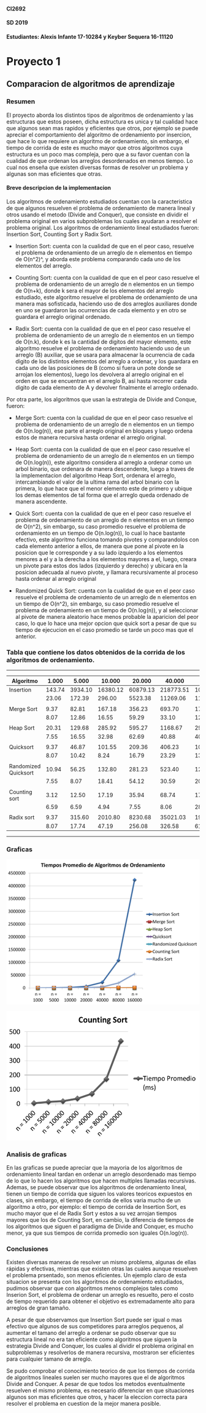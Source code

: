 #### CI2692
#### SD 2019
#### Estudiantes: Alexis Infante 17-10284 y Keyber Sequera 16-11120

# Proyecto 1
## Comparacion de algoritmos de aprendizaje

### Resumen

El proyecto aborda los distintos tipos de algoritmos de ordenamiento y las estructuras que estos poseen, dicha estructura es unica y tal cualidad hace que algunos sean mas rapidos y eficientes que otros, por ejemplo se puede apreciar el comportamiento del algoritmo de ordenamiento por insercion, que hace lo que requiere un algoritmo de ordenamiento, sin embargo, el tiempo de corrida de este es mucho mayor que otros algoritmos cuya estructura es un poco mas compleja, pero que a su favor cuentan con la cualidad de que ordenan los arreglos desordenados en menos tiempo. Lo cual nos enseña que existen diversas formas de resolver un problema y algunas son mas eficientes que otras.

#### Breve descripcion de la implementacion

Los algoritmos de ordenamiento estudiados cuentan con la caracteristica de que algunos resuelven el problema de ordenamiento de manera lineal y otros usando el metodo (Divide and Conquer), que consiste en dividir el problema original en varios subproblemas los cuales ayudaran a resolver el problema original. Los algoritmos de ordenamiento lineal estudiados fueron: Insertion Sort, Counting Sort y Radix Sort.

- Insertion Sort: cuenta con la cualidad de que en el peor caso, resuelve el problema de ordenamiento de un arreglo de n elementos en tiempo de O(n^2)^, y aborda este problema comparando cada uno de los elementos del arreglo.

- Counting Sort: cuenta con la cualidad de que en el peor caso resuelve el problema de ordenamiento de un arreglo de n elementos en un tiempo de O(n+k), donde k sera el mayor de los elementos del arreglo estudiado, este algoritmo resuelve el problema de ordenamiento de una manera mas sofisticada, haciendo uso de dos arreglos auxiliares donde en uno se guardaron las ocurrencias de cada elemento y en otro se guardara el arreglo original ordenado.

- Radix Sort: cuenta con la cualidad de que en el peor caso resuelve el problema de ordenamiento de un arreglo de n elementos en un tiempo de O(n.k), donde k es la cantidad de digitos del mayor elemento, este algoritmo resuelve el problema de ordenamiento haciendo uso de un arreglo (B) auxiliar, que se usara para almacenar la ocurrencia de cada digito de los distintos elementos del arreglo a ordenar, y los guardara en cada uno de las posiciones de B (como si fuera un pote donde se arrojan los elementos), luego los devolvera al arreglo original en el orden en que se encuentran en el arreglo B, asi hasta recorrer cada digito de cada elemento de A y devolver finalmente el arreglo ordenado.

Por otra parte, los algoritmos que usan la estrategia de Divide and Conque, fueron:

- Merge Sort: cuenta con la cualidad de que en el peor caso resuelve el problema de ordenamiento de un arreglo de n elementos en un tiempo de O(n.log(n)), ese parte el arreglo original en bloques y luego ordena estos de manera recursiva hasta ordenar el arreglo original.

- Heap Sort: cuenta con la cualidad de que en el peor caso resuelve el problema de ordenamiento de un arreglo de n elementos en un tiempo de O(n.log(n)), este algoritmo considera al arreglo a ordenar como un arbol binario, que ordenara de manera descendente, luego a traves de la implementacion del algoritmo Heap Sort, ordenara el arreglo, intercambiando el valor de la ultima rama del arbol binario con la primera, lo que hace que el menor elemento este de primero y ubique los demas elementos de tal forma que el arreglo queda ordenado de manera ascendente.

- Quick Sort: cuenta con la cualidad de que en el peor caso resuelve el problema de ordenamiento de un arreglo de n elementos en un tiempo de O(n^2), sin embargo, su caso promedio resuelve el problema de ordenamiento en un tiempo de O(n.log(n)), lo cual lo hace bastante efectivo, este algoritmo funciona tomando pivotes y comparandolos con cada elemento anterior a ellos, de manera que pone al pivote en la posicion que le corresponde y a su lado izquierdo a los elementos menores a el y a la derecha a los elementos mayores a el, luego, creara un pivote para estos dos lados (izquierdo y derecho) y ubicara en la posicion adecuada al nuevo pivote, y llamara recursivamente al proceso hasta ordenar al arreglo original

- Randomized Quick Sort: cuenta con la cualidad de que en el peor caso resuelve el problema de ordenamiento de un arreglo de n elementos en un tiempo de O(n^2), sin embargo, su caso promedio resuelve el problema de ordenamiento en un tiempo de O(n.log(n)), y al seleccionar al pivote de manera aleatorio hace menos probable la aparicion del peor caso, lo que lo hace una mejor opcion que quick sort a pesar de que su tiempo de ejecucion en el caso promedio se tarde un poco mas que el anterior.

### Tabla que contiene los datos obtenidos de la corrida de los algoritmos de ordenamiento.

----------------------------------------------------------------------------------------------
| Algoritmo             |  1.000  |  5.000 | 10.000 | 20.000 | 40.000  | 80.000   | 160.000  |
|----------------------	|-------  |--------|--------|--------|-------- |----------|----------|
| Insertion            	|143.74   |3934.10 |16380.12|60879.13|218773.51|1080815.38|4234563.75| Tiempo Promedio
|						|23.06    |172.39  |296.00	|5523.38 |11269.06 |112080.59 |320653.35 | Desviacion estandar
|                       |         |        |        |        |         |          |          |
| Merge Sort           	|9.37     |82.81   |167.18  |356.23  |693.70   |1701.44   |4073.19   | Tiempo Promedio
|						|8.07	  |12.86   |16.55   |59.29   |33.10    |124.89    |398.53    | Desviacion estandar
|                       |         |        |        |        |         |          |          |
| Heap Sort            	|20.31    |129.68  |285.92  |595.27  |1168.67  |2900.56   |4681.58   | Tiempo Promedio
|						|7.55     |16.55   |32.98   |62.69   |40.88    |408.83    |390.86    | Desviacion estandar
|                       |         |        |        |        |         |          |          |
| Quicksort            	|9.37     |46.87   |101.55  |209.36  |406.23   |1007.07   |2183.98   | Tiempo Promedio
|						|8.07     |10.42   |8.24    |16.79   |23.29    |134.86    |206.53    | Desviacion estandar
|                       |         |        |        |        |         |          |          |
| Randomized Quicksort 	|10.94    |56.25   |132.80  |281.23  |523.40   |1297.81   |2438.78   | Tiempo Promedio
|						|7.55     |8.07    |18.41   |54.12   |30.59    |202.95    |385.97    | Desviacion estandar
|                       |         |        |        |        |         |          |          |
| Counting sort        	|3.12     |12.50   |17.19   |35.94   |68.74    |171.73    |436.25    | Tiempo Promedio
|						|6.59     |6.59    |4.94    |7.55    |8.06     |28.37     |56.37	 | Desviacion estandar
|                       |         |        |        |        |         |          |          |
| Radix sort           	|9.37     |315.60  |2010.80 |8230.68 |35021.03 |191334.98 |546737.64 | Tiempo Promedio
|						|8.07     |17.74   |47.19   |256.08  |326.58   |61733.62  |127839.83 | Desviacion estandar
----------------------------------------------------------------------------------------------

### Graficas



![alt text](https://github.com/keybersequera8/hello-world/blob/master/Graficas/Average%20Running%20Times.png)


![alt text](https://github.com/keybersequera8/hello-world/blob/master/Graficas/Counting%20Sort.png)



### Analisis de graficas

En las graficas se puede apreciar que la mayoria de los algoritmos de ordenamiento lineal tardan en ordenar un arreglo desordenado mas tiempo de lo que lo hacen los algoritmos que hacen multiples llamadas recursivas. Ademas, se puede observar que los algoritmos de
ordenamiento lineal, tienen un tiempo de corrida que siguen los valores teoricos expuestos en clases, sin embargo, el tiempo de corrida de ellos varia mucho de un algoritmo a otro, por ejemplo: el tiempo de corrida de Insertion Sort, es mucho mayor que el de Radix Sort y estos a su vez arrojan tiempos mayores que los de Counting Sort, en cambio, la diferencia de tiempos de los algoritmos que siguen el paradigma de Divide and Conquer, es mucho menor, ya que sus tiempos de corrida promedio son iguales O(n.log(n)).

### Conclusiones

Existen diversas maneras de resolver un mismo problema, algunas de ellas rápidas y efectivas, mientras que existen otras las cuales aunque resuelven el problema prsentado, son menos eficientes. Un ejemplo claro de esta situacion se presenta con los algoritmos de ordenamiento estudiados, pudimos observar que con algoritmos menos complejos tales como Inserion Sort, el problema de ordenar un arreglo es resuelto, pero el costo de tiempo requerido para obtener el objetivo es extremadamente alto para arreglos de gran tamaño.

A pesar de que observamos que Insertion Sort puede ser igual o mas efectivo que algunos de sus competidores para arreglos pequenos, al aumentar el tamano del arreglo a ordenar se pudo observar que su estructura lineal no era tan eficiente como algoritmos que siguen la estrategia Divide and Conquer, los cuales al dividir el problema original en subproblemas y resolverlos de manera recursiva, mostraron ser eficientes para cualquier tamano de arreglo. 

Se pudo comprobar el conocimiento teorico de que los tiempos de corrida de algoritmos lineales suelen ser mucho mayores que el de algoritmos Divide and Conquer. A pesar de que todos los metodos eventualmente resuelven el mismo problema, es necesario diferenciar en que situaciones algunos son mas eficientes que otros, y hacer la eleccion correcta para resolver el problema en cuestion de la mejor manera posible.